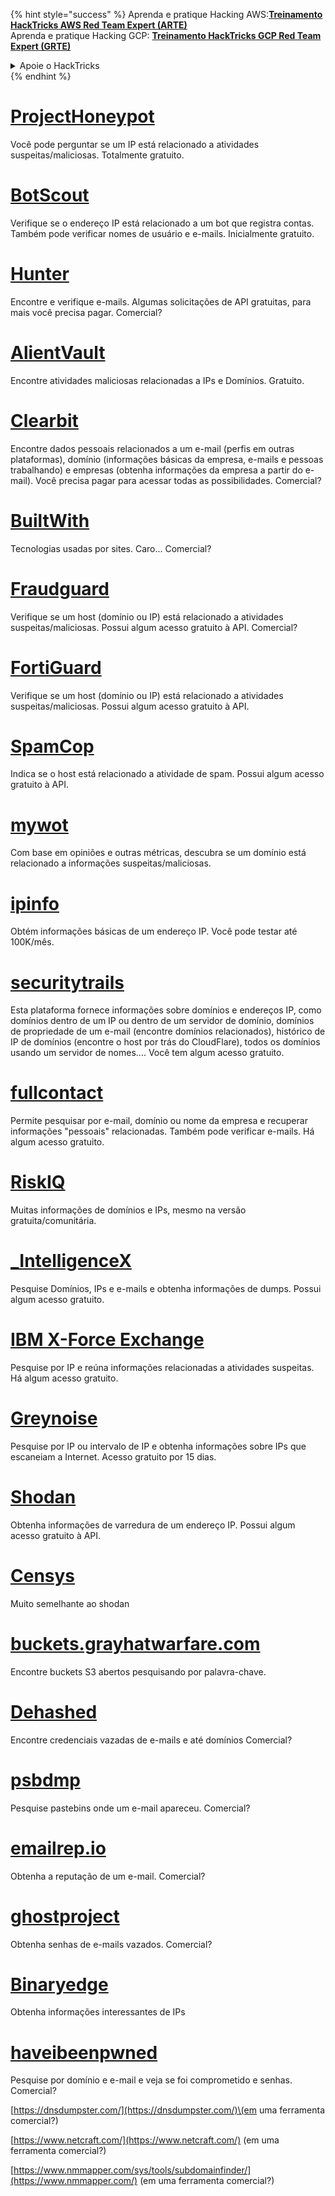 {% hint style="success" %}
Aprenda e pratique Hacking AWS:<img src="/.gitbook/assets/arte.png" alt="" data-size="line">[**Treinamento HackTricks AWS Red Team Expert (ARTE)**](https://training.hacktricks.xyz/courses/arte)<img src="/.gitbook/assets/arte.png" alt="" data-size="line">\
Aprenda e pratique Hacking GCP: <img src="/.gitbook/assets/grte.png" alt="" data-size="line">[**Treinamento HackTricks GCP Red Team Expert (GRTE)**<img src="/.gitbook/assets/grte.png" alt="" data-size="line">](https://training.hacktricks.xyz/courses/grte)

<details>

<summary>Apoie o HackTricks</summary>

* Verifique os [**planos de assinatura**](https://github.com/sponsors/carlospolop)!
* **Junte-se ao** 💬 [**grupo Discord**](https://discord.gg/hRep4RUj7f) ou ao [**grupo telegram**](https://t.me/peass) ou **siga-nos** no **Twitter** 🐦 [**@hacktricks\_live**](https://twitter.com/hacktricks\_live)**.**
* **Compartilhe truques de hacking enviando PRs para os repositórios** [**HackTricks**](https://github.com/carlospolop/hacktricks) e [**HackTricks Cloud**](https://github.com/carlospolop/hacktricks-cloud).

</details>
{% endhint %}


# [ProjectHoneypot](https://www.projecthoneypot.org/)

Você pode perguntar se um IP está relacionado a atividades suspeitas/maliciosas. Totalmente gratuito.

# [**BotScout**](http://botscout.com/api.htm)

Verifique se o endereço IP está relacionado a um bot que registra contas. Também pode verificar nomes de usuário e e-mails. Inicialmente gratuito.

# [Hunter](https://hunter.io/)

Encontre e verifique e-mails.
Algumas solicitações de API gratuitas, para mais você precisa pagar.
Comercial?

# [AlientVault](https://otx.alienvault.com/api)

Encontre atividades maliciosas relacionadas a IPs e Domínios. Gratuito.

# [Clearbit](https://dashboard.clearbit.com/)

Encontre dados pessoais relacionados a um e-mail \(perfis em outras plataformas\), domínio \(informações básicas da empresa, e-mails e pessoas trabalhando\) e empresas \(obtenha informações da empresa a partir do e-mail\).
Você precisa pagar para acessar todas as possibilidades.
Comercial?

# [BuiltWith](https://builtwith.com/)

Tecnologias usadas por sites. Caro...
Comercial?

# [Fraudguard](https://fraudguard.io/)

Verifique se um host \(domínio ou IP\) está relacionado a atividades suspeitas/maliciosas. Possui algum acesso gratuito à API.
Comercial?

# [FortiGuard](https://fortiguard.com/)

Verifique se um host \(domínio ou IP\) está relacionado a atividades suspeitas/maliciosas. Possui algum acesso gratuito à API.

# [SpamCop](https://www.spamcop.net/)

Indica se o host está relacionado a atividade de spam. Possui algum acesso gratuito à API.

# [mywot](https://www.mywot.com/)

Com base em opiniões e outras métricas, descubra se um domínio está relacionado a informações suspeitas/maliciosas.

# [ipinfo](https://ipinfo.io/)

Obtém informações básicas de um endereço IP. Você pode testar até 100K/mês.

# [securitytrails](https://securitytrails.com/app/account)

Esta plataforma fornece informações sobre domínios e endereços IP, como domínios dentro de um IP ou dentro de um servidor de domínio, domínios de propriedade de um e-mail \(encontre domínios relacionados\), histórico de IP de domínios \(encontre o host por trás do CloudFlare\), todos os domínios usando um servidor de nomes....
Você tem algum acesso gratuito.

# [fullcontact](https://www.fullcontact.com/)

Permite pesquisar por e-mail, domínio ou nome da empresa e recuperar informações "pessoais" relacionadas. Também pode verificar e-mails. Há algum acesso gratuito.

# [RiskIQ](https://www.spiderfoot.net/documentation/)

Muitas informações de domínios e IPs, mesmo na versão gratuita/comunitária.

# [\_IntelligenceX](https://intelx.io/)

Pesquise Domínios, IPs e e-mails e obtenha informações de dumps. Possui algum acesso gratuito.

# [IBM X-Force Exchange](https://exchange.xforce.ibmcloud.com/)

Pesquise por IP e reúna informações relacionadas a atividades suspeitas. Há algum acesso gratuito.

# [Greynoise](https://viz.greynoise.io/)

Pesquise por IP ou intervalo de IP e obtenha informações sobre IPs que escaneiam a Internet. Acesso gratuito por 15 dias.

# [Shodan](https://www.shodan.io/)

Obtenha informações de varredura de um endereço IP. Possui algum acesso gratuito à API.

# [Censys](https://censys.io/)

Muito semelhante ao shodan

# [buckets.grayhatwarfare.com](https://buckets.grayhatwarfare.com/)

Encontre buckets S3 abertos pesquisando por palavra-chave.

# [Dehashed](https://www.dehashed.com/data)

Encontre credenciais vazadas de e-mails e até domínios
Comercial?

# [psbdmp](https://psbdmp.ws/)

Pesquise pastebins onde um e-mail apareceu. Comercial?

# [emailrep.io](https://emailrep.io/key)

Obtenha a reputação de um e-mail. Comercial?

# [ghostproject](https://ghostproject.fr/)

Obtenha senhas de e-mails vazados. Comercial?

# [Binaryedge](https://www.binaryedge.io/)

Obtenha informações interessantes de IPs

# [haveibeenpwned](https://haveibeenpwned.com/)

Pesquise por domínio e e-mail e veja se foi comprometido e senhas. Comercial?

[https://dnsdumpster.com/](https://dnsdumpster.com/)\(em uma ferramenta comercial?\)

[https://www.netcraft.com/](https://www.netcraft.com/) \(em uma ferramenta comercial?\)

[https://www.nmmapper.com/sys/tools/subdomainfinder/](https://www.nmmapper.com/) \(em uma ferramenta comercial?\)
